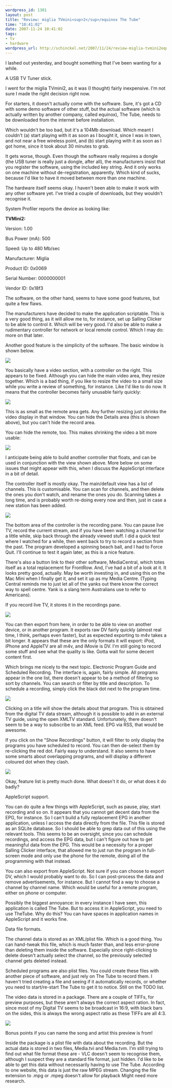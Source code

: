 ```yaml
--- 
wordpress_id: 1301
layout: post
title: "Review: miglia TVmini<sup>2</sup>/equinox The Tube"
time: "10:41:02"
date: 2007-11-24 10:41:02
tags: 
- tv
- hardware
wordpress_url: http://schinckel.net/2007/11/24/review-miglia-tvmini2equinox-the-tube/
---
```

I lashed out yesterday, and bought something that I've been wanting for a while.

A USB TV Tuner stick.

I went for the miglia TVmini2, as it was (I thought) fairly inexpensive. I'm not sure I made the right decision right now.

For starters, it doesn't actually come with the software. Sure, it's got a CD with some demo software of other stuff, but the actual software (which is actually written by another company, called equinox), The Tube, needs to be downloaded from the internet before installation.

Which wouldn't be too bad, but it's a 104Mb download. Which meant I couldn't (a) start playing with it as soon as I bought it, since I was in town, and not near a free wireless point, and (b) start playing with it as soon as I got home, since it took about 30 minutes to grab.

It gets worse, though. Even though the software really requires a dongle (the USB tuner is really just a dongle, after all), the manufacturers insist that you register the software, using the included key string. And it only works on one machine without de-registration, apparently. Which kind of sucks, because I'd like to have it moved between more than one machine.

The hardware itself seems okay. I haven't been able to make it work with any other software yet. I've tried a couple of downloads, but they wouldn't recognise it.

System Profiler reports the device as looking like:

**TVMini2:**

  


Version: 1.00

Bus Power (mA): 500

Speed: Up to 480 Mb/sec

Manufacturer: Miglia

Product ID: 0x0069

Serial Number: 0000000001

Vendor ID: 0x18f3

The software, on the other hand, seems to have some good features, but quite a few flaws.

The manufacturers have decided to make the application scriptable. This is a very good thing, as it will allow me to, for instance, set up Salling Clicker to be able to control it. Which will be very good. I'd also be able to make a rudimentary controller for network or local remote control. Which I may do: more on that later.

Another good feature is the simplicity of the software. The basic window is shown below.

![][1]

You basically have a video section, with a controller on the right. This appears to be fixed. Although you can hide the main video area, they resize together. Which is a bad thing, if you like to resize the video to a small size while you write a review of something, for instance. Like I'd like to do now. It means that the controller becomes fairly unusable fairly quickly:

![][2]

This is as small as the remote area gets. Any further resizing just shrinks the video display in that window. You can hide the Details area (this is shown above), but you can't hide the record area.

You can hide the remote, too. This makes shrinking the video a bit more usable:

![][3]  


I anticipate being able to build another controller that floats, and can be used in conjunction with the view shown above. More below on some issues that might appear with this, when I discuss the AppleScript interface in a bit of detail.

The controller itself is mostly okay. The main/default view has a list of channels. This is customisable. You can scan for channels, and then delete the ones you don't watch, and rename the ones you do. Scanning takes a long time, and is probably worth re-doing every now and then, just in case a new station has been added.

![][4]

The bottom area of the controller is the recording pane. You can pause live TV, record the current stream, and if you have been watching a channel for a little while, skip back through the already viewed stuff. I did a quick test where I watched for a while, then went back to try to record a section from the past. The program developed a spinning beach ball, and I had to Force Quit. I'll continue to test it again later, as this is a nice feature.

There's also a button link to their other software, MediaCentral, which totes itself as a total replacement for FrontRow. And, I've had a bit of a look at it. It looks pretty good, actually. May be worth investing in, and using this on the Mac Mini when I finally get it, and set it up as my Media Centre. (Typing Central reminds me to just let all of the yanks out there know the correct way to spell centre. Yank is a slang term Australians use to refer to Americans).

If you record live TV, it stores it in the recordings pane.

![][5]  


You can then export from here, in order to be able to view on another device, or in another program. It exports raw DV fairly quickly (almost real time, I think, perhaps even faster), but as expected exporting to m4v takes a bit longer. It appears that these are the only formats it will export: iPod, iPhone and AppleTV are all m4v, and iMovie is DV. I'm still going to record some stuff and see what the quality is like. Gotta wait for some decent content first.

Which brings me nicely to the next topic. Electronic Program Guide and Scheduled Recording. The interface is, again, fairly simple. All programs appear in the one list, there doesn't appear to be a method of filtering so sort by channels. You can search or filter by title and description. To schedule a recording, simply click the black dot next to the program time.

![][6]

Clicking on a title will show the details about that program. This is obtained from the digital TV data stream, although it is possible to add in an external TV guide, using the open XMLTV standard. Unfortunately, there doesn't seem to be a way to subscribe to an XML feed. EPG via RSS, that would be awesome.

If you click on the "Show Recordings" button, it will filter to only display the programs you have scheduled to record. You can then de-select them by re-clicking the red dot. Fairly easy to understand. It also seems to have some smarts about overlapping programs, and will display a different coloured dot when they clash.

![][7]

Okay, feature list is pretty much done. What doesn't it do, or what does it do badly?

AppleScript support.

You can do quite a few things with AppleScript, such as pause, play, start recording and so on. It appears that you cannot get decent data from the EPG, for instance. So I can't build a fully replacement EPG in another application, unless I access the data directly from the file. This file is stored as an SQLite database. So I should be able to grep data out of this using the relevant tools. This seems to be an oversight, since you can schedule recordings, and access the EPG data, but I can't figure out how to get meaningful data from the EPG. This would be a necessity for a proper Salling Clicker interface, that allowed me to just run the program in full-screen mode and only use the phone for the remote, doing all of the programming with that instead.

You can also export from AppleScript. Not sure if you can choose to export DV, which I would probably want to do. So I can post-process the data and remove advertisements, for instance. But I cannot find a way to choose a channel by channel name. Which would be useful for a remote program, either on phone or computer.

Possibly the biggest annoyance: in every instance I have seen, this application is called The Tube. But to access it in AppleScript, you need to use TheTube. Why do this? You can have spaces in application names in AppleScript and it works fine.

Data file formats.

The channel data is stored as an XML/plist file. Which is a good thing. You can hand-tweak this file, which is much faster than, and less error-prone than deleting them inside the software. Especially since right-clicking to delete doesn't actually select the channel, so the previously selected channel gets deleted instead.

Scheduled programs are also plist files. You could create these files with another piece of software, and just rely on The Tube to record them. I haven't tried creating a file and seeing if it automatically records, or whether you need to start/re-start The Tube to get it to notice. Still on the TODO list.

The video data is stored in a package. There are a couple of TIFFs, for preview purposes, but these aren't always the correct aspect ration. In fact, since most of my Digital TV seems to be broadcast in 16:9, with black bars on the sides, this is always the wrong aspect ratio as these TIFFs are all 4:3.

![][8]

Bonus points if you can name the song and artist this preview is from!

Inside the package is a plist file with data about the recording. But the actual data is stored in two files, Media.tvi and Media.tvm. I'm still trying to find out what file format these are - VLC doesn't seem to recognise them, although I suspect they are a standard file format, just hidden. I'd like to be able to get this data without necessarily having to use The Tube. According to one website, this data is just the raw MPEG stream. Changing the file extension to .mpg or .mpeg doesn't allow for playback Might need more research.

   [1]: /images/2007/11/200711241026.jpg
   [2]: /images/2007/11/200711241031.jpg
   [3]: /images/2007/11/200711241033.jpg
   [4]: /images/2007/11/200711241027.jpg
   [5]: /images/2007/11/200711241029.jpg
   [6]: /images/2007/11/200711241028.jpg
   [7]: /images/2007/11/2007112410281.jpg
   [8]: /images/2007/11/thumbnailpreview.jpg

